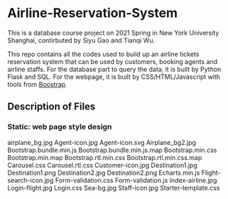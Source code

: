 # Airline-Reservation-System
This is a database course project on 2021 Spring in New York University Shanghai, contirbuted by Siyu Gao and Tianqi Wu.

This repo contains all the codes used to build up an airline tickets reservation system that can be used by customers, booking agents and airline staffs. For the database part to query the data, it is built by Python Flask and SQL. For the webpage, it is built by CSS/HTML/Javascript with tools from [Boostrap](https://getbootstrap.com/).

Description of Files
------------------------

### Static: web page style design
airplane_bg.jpg 
Agent-icon.jpg
Agent-icon.svg
Airplane_bg2.jpg
Bootstrap.bundle.min.js
Bootstrap.bundle.min.js.map
Bootstrap.min.css
Bootstrap.min.map
Bootstrap.rtl.min.css
Bootstrap.rtl.min.css.map
Carousel.css
Carousel.rtl.css
Customer-icon.jpg
Destination1.jpg
Destination1.png
Destination2.jpg
Destination2.png
Echarts.min.js
Flight-search-icon.jpg
Form-validation.css
Form-validation.js
Index-airline.jpg
Login-flight.jpg
Login.css
Sea-bg.jpg
Staff-icon.jpg
Starter-template.css 
